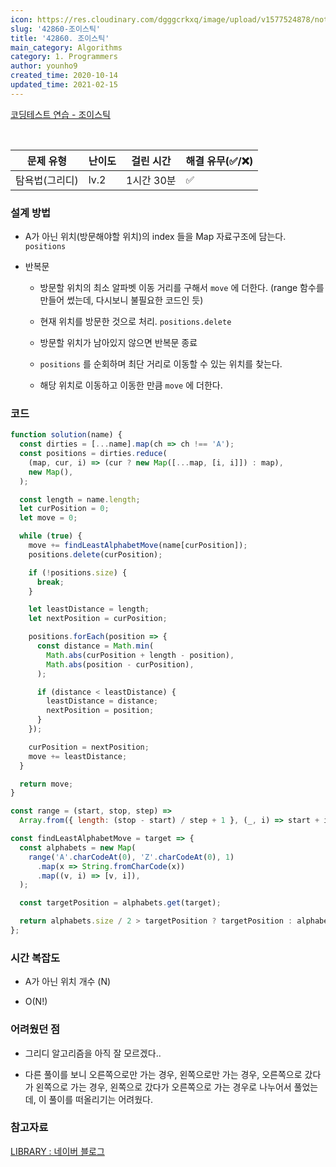 ```yaml
---
icon: https://res.cloudinary.com/dgggcrkxq/image/upload/v1577524878/noticon/gzl7ru4i4vv3phyv34y3.png
slug: '42860-조이스틱'
title: '42860. 조이스틱'
main_category: Algorithms
category: 1. Programmers
author: younho9
created_time: 2020-10-14
updated_time: 2021-02-15
---
```


[코딩테스트 연습 - 조이스틱](https://programmers.co.kr/learn/courses/30/lessons/42860)

<br />

| 문제 유형      | 난이도 | 걸린 시간  | 해결 유무(✅/❌) |
| -------------- | ------ | ---------- | ---------------- |
| 탐욕법(그리디) | lv.2   | 1시간 30분 | ✅               |

### 설계 방법

- A가 아닌 위치(방문해야할 위치)의 index 들을 Map 자료구조에 담는다. `positions`

- 반복문

  - 방문할 위치의 최소 알파벳 이동 거리를 구해서 `move` 에 더한다. (range 함수를 만들어 썼는데, 다시보니 불필요한 코드인 듯)

  - 현재 위치를 방문한 것으로 처리. `positions.delete`

  - 방문할 위치가 남아있지 않으면 반복문 종료

  - `positions` 를 순회하며 최단 거리로 이동할 수 있는 위치를 찾는다.

  - 해당 위치로 이동하고 이동한 만큼 `move` 에 더한다.

### 코드

```javascript
function solution(name) {
  const dirties = [...name].map(ch => ch !== 'A');
  const positions = dirties.reduce(
    (map, cur, i) => (cur ? new Map([...map, [i, i]]) : map),
    new Map(),
  );

  const length = name.length;
  let curPosition = 0;
  let move = 0;

  while (true) {
    move += findLeastAlphabetMove(name[curPosition]);
    positions.delete(curPosition);

    if (!positions.size) {
      break;
    }

    let leastDistance = length;
    let nextPosition = curPosition;

    positions.forEach(position => {
      const distance = Math.min(
        Math.abs(curPosition + length - position),
        Math.abs(position - curPosition),
      );

      if (distance < leastDistance) {
        leastDistance = distance;
        nextPosition = position;
      }
    });

    curPosition = nextPosition;
    move += leastDistance;
  }

  return move;
}

const range = (start, stop, step) =>
  Array.from({ length: (stop - start) / step + 1 }, (_, i) => start + i * step);

const findLeastAlphabetMove = target => {
  const alphabets = new Map(
    range('A'.charCodeAt(0), 'Z'.charCodeAt(0), 1)
      .map(x => String.fromCharCode(x))
      .map((v, i) => [v, i]),
  );

  const targetPosition = alphabets.get(target);

  return alphabets.size / 2 > targetPosition ? targetPosition : alphabets.size - targetPosition;
};
```

### 시간 복잡도

- A가 아닌 위치 개수 (N)

- O(N!)

### 어려웠던 점

- 그리디 알고리즘을 아직 잘 모르겠다..

- 다른 풀이를 보니 오른쪽으로만 가는 경우, 왼쪽으로만 가는 경우, 오른쪽으로 갔다가 왼쪽으로 가는 경우, 왼쪽으로 갔다가 오른쪽으로 가는 경우로 나누어서 풀었는데, 이 풀이를 떠올리기는 어려웠다.

### 참고자료

[LIBRARY : 네이버 블로그](https://blog.naver.com/teen14y/222109469253)
